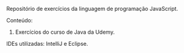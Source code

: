 Repositório de exercícios da linguagem de programação JavaScript.

Conteúdo:

1. Exercícios do curso de Java da Udemy.

IDEs utilizadas: IntelliJ e Eclipse.
